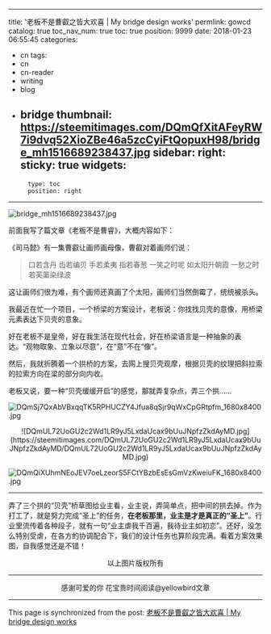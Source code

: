 
---
title: '老板不是曹叡之皆大欢喜 | My bridge design works'
permlink: gowcd
catalog: true
toc_nav_num: true
toc: true
position: 9999
date: 2018-01-23 06:55:45
categories:
- cn
tags:
- cn
- cn-reader
- writing
- blog
- bridge
thumbnail: https://steemitimages.com/DQmQfXitAFeyRW7i9dvq52XioZBe46a5zcCyiFtQopuxH98/bridge_mh1516689238437.jpg
sidebar:
    right:
        sticky: true
widgets:
    -
        type: toc
        position: right
---


![bridge_mh1516689238437.jpg](https://steemitimages.com/DQmQfXitAFeyRW7i9dvq52XioZBe46a5zcCyiFtQopuxH98/bridge_mh1516689238437.jpg)

前面我写了篇文章《老板不是曹睿》，大概内容如下：

《司马懿》有一集曹叡让画师画母像，曹叡对着画师们说：

>口若含丹
齿若编贝
手若柔夷
指若春葱
一笑之时呢
如太阳升朝霞
一愁之时
若芙蕖染绿波

这让画师们很为难，有个画师还真画了个太阳，画师们当然倒霉了，统统被杀头。

我最近在忙一个项目，一个桥梁的方案设计，老板说：你找找贝壳的意像，用桥梁元素表达下贝壳的意象。

好在老板不是皇帝，好在我生活在现代社会，好在桥梁语言是一种抽象的表达。“观物取象、立象以尽意”，在“意”不在“像”。

然后，我就折腾着一个拱桥的方案，去网上搜贝壳观摩，根据贝壳的纹理把斜拉索的拉索方向在梁的部分向内收。

老板又说，要一种“贝壳缓缓开启”的感觉，那就弄复杂点，弄三个拱......

![DQmSj7QxAbVBxqqTK5RPHUCZY4Jfua8qSjr9qWxCpGRtpfm_1680x8400.jpg](https://steemitimages.com/DQmbqszp5DWxpzynr2e2Svsrc6aBWxCbfhyJUDJpc6GHy5Q/DQmSj7QxAbVBxqqTK5RPHUCZY4Jfua8qSjr9qWxCpGRtpfm_1680x8400.jpg)

<center>![DQmUL72UoGU2c2Wd1LR9yJ5LxdaUcax9bUuJNpfzZkdAyMD.jpg](https://steemitimages.com/DQmUL72UoGU2c2Wd1LR9yJ5LxdaUcax9bUuJNpfzZkdAyMD/DQmUL72UoGU2c2Wd1LR9yJ5LxdaUcax9bUuJNpfzZkdAyMD.jpg)</center>

![DQmQiXUhmNEoJEV7oeLzeorS5FCtYBzbEsEsGmVzKweiuFK_1680x8400.jpg](https://steemitimages.com/DQmcdXWA19LKHAjLpiz5muKTjr2wk23LyQwaP1iYmToxoE9/DQmQiXUhmNEoJEV7oeLzeorS5FCtYBzbEsEsGmVzKweiuFK_1680x8400.jpg)

---

弄了三个拱的“贝壳”桥草图给业主看，业主说，弄简单点，把中间的拱去掉。作为打工了，就是努力完成“圣上”的任务，**在老板那里，业主是才是真正的“圣上”**。行业里流传着各种段子，就有一句“业主虐我千百遍，我待业主如初恋”。还好，没怎么特别受虐，在各方的协调配合下，我们的设计任务也算阶段完满。看着方案效果图，自我感觉还是不错！

<center>以上图片版权所有</center>

---

<center>感谢可爱的你
花宝贵时间阅读@yellowbird文章</center>

- - -

This page is synchronized from the post: [老板不是曹叡之皆大欢喜 | My bridge design works](https://steemit.com/@yellowbird/gowcd)
